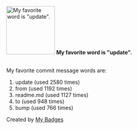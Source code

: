 <img src="https://my-badges.github.io/my-badges/favorite-word.png" alt="My favorite word is &quot;update&quot;." title="My favorite word is &quot;update&quot;." width="128">
<strong>My favorite word is &quot;update&quot;.</strong>
<br><br>

My favorite commit message words are:

1. update (used 2580 times)
2. from (used 1192 times)
3. readme.md (used 1127 times)
4. to (used 948 times)
5. bump (used 766 times)


Created by <a href="https://github.com/my-badges/my-badges">My Badges</a>